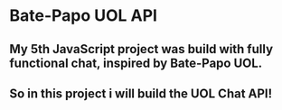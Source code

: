 # Bate-Papo UOL API

## My 5th JavaScript project was build with fully functional chat, inspired by Bate-Papo UOL.

## So in this project i will build the UOL Chat API!
